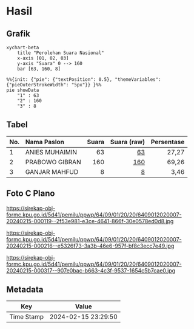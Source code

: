# Hasil

## Grafik

```mermaid
xychart-beta
    title "Perolehan Suara Nasional"
    x-axis [01, 02, 03]
    y-axis "Suara" 0 --> 160
    bar [63, 160, 8]
```

```mermaid
%%{init: {"pie": {"textPosition": 0.5}, "themeVariables": {"pieOuterStrokeWidth": "5px"}} }%%
pie showData
    "1" : 63
    "2" : 160
    "3" : 8
```

## Tabel

| No. | Nama Paslon    | Suara | Suara (raw) | Persentase |
|:--- |:-------------- | -----:| -----------:| ----------:|
| 1   | ANIES MUHAIMIN | 63    | [63][p-1]   | 27,27      |
| 2   | PRABOWO GIBRAN | 160   | [160][p-2]  | 69,26      |
| 3   | GANJAR MAHFUD  | 8     | [8][p-3]    | 3,46       |


[p-1]: https://github.com/gigit-pemilu/pemilu-2024/blob/main/pilpres/hitung-suara/sub/64-kalimantan-timur/sub/09-penajam-paser-utara/sub/01-penajam/sub/2020-giri-mukti/sub/007-tps/sub/paslon-1.txt
[p-2]: https://github.com/gigit-pemilu/pemilu-2024/blob/main/pilpres/hitung-suara/sub/64-kalimantan-timur/sub/09-penajam-paser-utara/sub/01-penajam/sub/2020-giri-mukti/sub/007-tps/sub/paslon-2.txt
[p-3]: https://github.com/gigit-pemilu/pemilu-2024/blob/main/pilpres/hitung-suara/sub/64-kalimantan-timur/sub/09-penajam-paser-utara/sub/01-penajam/sub/2020-giri-mukti/sub/007-tps/sub/paslon-3.txt

## Foto C Plano

https://sirekap-obj-formc.kpu.go.id/5d41/pemilu/ppwp/64/09/01/20/20/6409012020007-20240215-000119--2f53e981-e3ce-4641-866f-30e0578ed0d8.jpg

https://sirekap-obj-formc.kpu.go.id/5d41/pemilu/ppwp/64/09/01/20/20/6409012020007-20240215-000216--e5326f73-3a3b-46e6-957f-bf8c3ecc7e49.jpg

https://sirekap-obj-formc.kpu.go.id/5d41/pemilu/ppwp/64/09/01/20/20/6409012020007-20240215-000317--907e0bac-b663-4c3f-9537-1654c5b7cae0.jpg


## Metadata

| Key        | Value               |
| ---------- | ------------------- |
| Time Stamp | 2024-02-15 23:29:50 |



